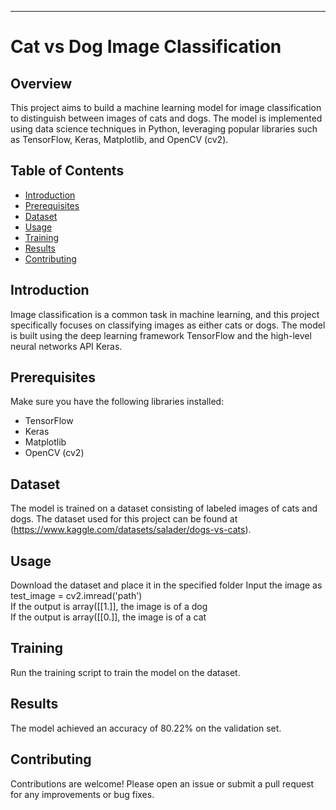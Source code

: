 ---

# Cat vs Dog Image Classification

## Overview

This project aims to build a machine learning model for image classification to distinguish between images of cats and dogs. The model is implemented using data science techniques in Python, leveraging popular libraries such as TensorFlow, Keras, Matplotlib, and OpenCV (cv2).

## Table of Contents

- [Introduction](#introduction)
- [Prerequisites](#prerequisites)
- [Dataset](#dataset)
- [Usage](#usage)
- [Training](#training)
- [Results](#results)
- [Contributing](#contributing)

## Introduction

Image classification is a common task in machine learning, and this project specifically focuses on classifying images as either cats or dogs. The model is built using the deep learning framework TensorFlow and the high-level neural networks API Keras.

## Prerequisites

Make sure you have the following libraries installed:

- TensorFlow
- Keras
- Matplotlib
- OpenCV (cv2)

## Dataset

The model is trained on a dataset consisting of labeled images of cats and dogs. The dataset used for this project can be found at (https://www.kaggle.com/datasets/salader/dogs-vs-cats).

## Usage

Download the dataset and place it in the specified folder
Input the image as test_image = cv2.imread('path')  
If the output is array([[1.]], the image is of a dog   
If the output is array([[0.]], the image is of a cat

## Training

Run the training script to train the model on the dataset.

## Results

The model achieved an accuracy of 80.22% on the validation set.

## Contributing

Contributions are welcome! Please open an issue or submit a pull request for any improvements or bug fixes.
